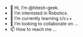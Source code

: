 - 👋 Hi, I’m @hitesh-geek.
- 👀 I’m interested in Robotics. 
- 🌱 I’m currently learning c/c++
- 💞️ I’m looking to collaborate on ...
- 📫 How to reach me ...

<!---
hitesh-geek/hitesh-geek is a ✨ special ✨ repository because its `README.md` (this file) appears on your GitHub profile.
You can click the Preview link to take a look at your changes.
--->
